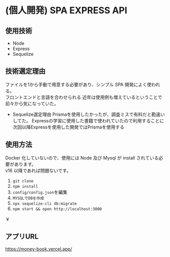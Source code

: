 # (個人開発) SPA EXPRESS API

## 使用技術

- Node
- Express
- Sequelize

## 技術選定理由
ファイルを1から手動で用意する必要があり、シンプル
SPA 開発によく使われる。  
フロントエンドと言語を合わせられる
近年は使用例も増えているということで前々から気になっていた。 

- Sequelize選定理由
Prismaを使用したかったが、調査ミスで有料だと勘違いしてた。
Expressの学習に使用した書籍で使われていたので利用することに
次回以降Expressを使用した開発ではPrismaを使用する


## 使用方法

Docker 化していないので、使用には Node 及び Mysql が install されている必要があります。  
v16 以降であれば問題ないです。

1. `git clone`
2. `npm install`
3. `config/config.json`を編集
4. `MYSQLでDBを作成`
5. `npx sequelize-cli db:migrate`
6. `npm start && open http://localhost:3000`

￥

## アプリURL
https://money-book.vercel.app/
